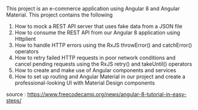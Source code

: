 This project is an e-commerce application using Angular 8 and Angular Material.
This project contains the following

1. How to mock a REST API server that uses fake data from a JSON file
2. How to consume the REST API from our Angular 8 application using  Httplient
3. How to handle HTTP errors using the RxJS  throwError()  and  catchError()  operators
4. How to retry failed HTTP requests in poor network conditions and cancel pending requests using the RxJS  retry()  and  takeUntil() operators
5. How to create and make use of Angular components and services
6. How to set up routing and Angular Material in our project and create a professional-looking UI with Material Design components

source : https://www.freecodecamp.org/news/angular-8-tutorial-in-easy-steps/


